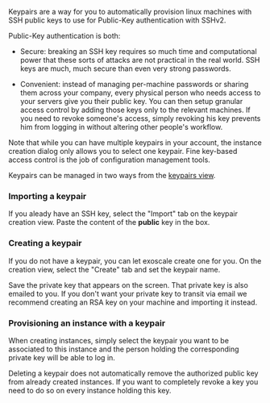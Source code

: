 Keypairs are a way for you to automatically provision linux machines with SSH
public keys to use for Public-Key authentication with SSHv2.

Public-Key authentication is both:

* Secure: breaking an SSH key requires so much time and computational power
  that these sorts of attacks are not practical in the real world. SSH keys
  are much, much secure than even very strong passwords.

* Convenient: instead of managing per-machine passwords or sharing them across
  your company, every physical person who needs access to your servers give
  you their public key. You can then setup granular access control by adding
  those keys only to the relevant machines. If you need to revoke someone's
  access, simply revoking his key prevents him from logging in without
  altering other people's workflow.

Note that while you can have multiple keypairs in your account, the
instance creation dialog only allows you to select one keypair. Fine key-based
access control is the job of configuration management tools.

Keypairs can be managed in two ways from the [keypairs view](/keypairs).

### Importing a keypair

If you aleady have an SSH key, select the "Import" tab on the keypair creation
view. Paste the content of the **public** key in the box.

### Creating a keypair

If you do not have a keypair, you can let exoscale create one for you. On the
creation view, select the "Create" tab and set the keypair name.

Save the private key that appears on the screen. That private key is also
emailed to you. If you don't want your private key to transit via email we
recommend creating an RSA key on your machine and importing it instead.

### Provisioning an instance with a keypair

When creating instances, simply select the keypair you want to be associated
to this instance and the person holding the corresponding private key will be
able to log in.

Deleting a keypair does not automatically remove the authorized public key
from already created instances. If you want to completely revoke a key you
need to do so on every instance holding this key.
